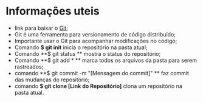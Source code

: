

# Informações uteis



- link para baixar o [Git](https://git-scm.com/downloads);
- Git é uma ferramenta para versionamento de código distribuído;
- Importante usar o Git para acompanhar modificações no código;
- Comando **$ git init** inicia o repositório na pasta atual;
- Comando **$ git status ** mostra o status do repositório;
- Comando **$  git add * ** marca todos os arquivos da pasta para serem rastreados;
- comando **$ git commit -m "[Mensagem do commit]" ** faz commit das mudanças do repositório;
- comando **$ git clone [Link do Repositório]** clona um repositório na pasta atual.
